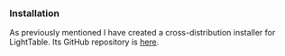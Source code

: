 ### Installation
As previously mentioned I have created a cross-distribution installer for LightTable. Its GitHub repository is [here](https://github.com/fusion809/lighttable-installer).
